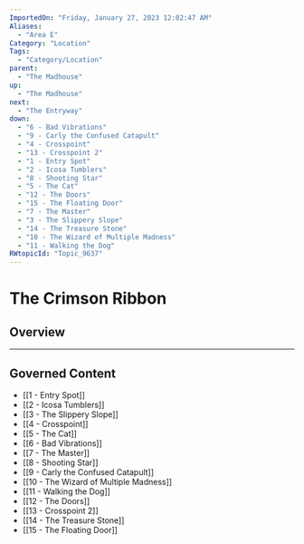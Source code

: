 ```yaml
---
ImportedOn: "Friday, January 27, 2023 12:02:47 AM"
Aliases:
  - "Area E"
Category: "Location"
Tags:
  - "Category/Location"
parent:
  - "The Madhouse"
up:
  - "The Madhouse"
next:
  - "The Entryway"
down:
  - "6 - Bad Vibrations"
  - "9 - Carly the Confused Catapult"
  - "4 - Crosspoint"
  - "13 - Crosspoint 2"
  - "1 - Entry Spot"
  - "2 - Icosa Tumblers"
  - "8 - Shooting Star"
  - "5 - The Cat"
  - "12 - The Doors"
  - "15 - The Floating Door"
  - "7 - The Master"
  - "3 - The Slippery Slope"
  - "14 - The Treasure Stone"
  - "10 - The Wizard of Multiple Madness"
  - "11 - Walking the Dog"
RWtopicId: "Topic_9637"
---
```

# The Crimson Ribbon
## Overview
---
## Governed Content
- [[1 - Entry Spot]]
- [[2 - Icosa Tumblers]]
- [[3 - The Slippery Slope]]
- [[4 - Crosspoint]]
- [[5 - The Cat]]
- [[6 - Bad Vibrations]]
- [[7 - The Master]]
- [[8 - Shooting Star]]
- [[9 - Carly the Confused Catapult]]
- [[10 - The Wizard of Multiple Madness]]
- [[11 - Walking the Dog]]
- [[12 - The Doors]]
- [[13 - Crosspoint 2]]
- [[14 - The Treasure Stone]]
- [[15 - The Floating Door]]

